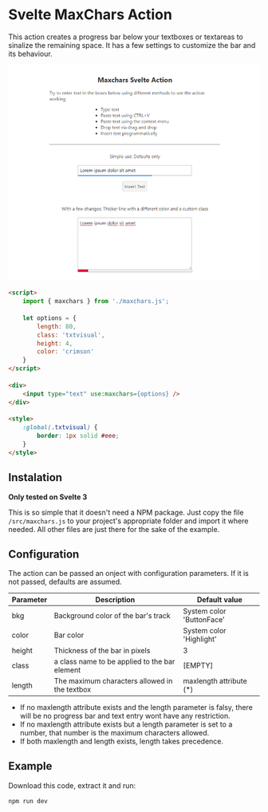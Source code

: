 # Svelte MaxChars Action

This action creates a progress bar below your textboxes or textareas to sinalize the remaining space. It has a few settings to customize the bar and its behaviour.

![Example](public/sample.png)

```html
<script>
    import { maxchars } from './maxchars.js';

    let options = {
        length: 80,
        class: 'txtvisual',
        height: 4,
        color: 'crimson'
    }
</script>

<div>
    <input type="text" use:maxchars={options} />
</div>

<style>
    :global(.txtvisual) {
        border: 1px solid #eee;
    }
</style>
```

## Instalation

**Only tested on Svelte 3**

This is so simple that it doesn't need a NPM package. Just copy the file ``/src/maxchars.js`` to your project's appropriate folder and import it where needed. All other files are just there for the sake of the example.


## Configuration

The action can be passed an onject with configuration parameters. If it is not passed, defaults are assumed.

| Parameter | Description | Default value |
|-----------|-------------|---------------|
| bkg | Background color of the bar's track | System color 'ButtonFace' |
| color | Bar color | System color 'Highlight' |
| height | Thickness of the bar in pixels | 3 |
| class | a class name to be applied to the bar element | [EMPTY] |
| length | The maximum characters allowed in the textbox | maxlength attribute (*) |


- If no maxlength attribute exists and the length parameter is falsy, there will be no progress bar and text entry wont have any restriction.
- If no maxlength attribute exists but a length parameter is set to a number, that number is the maximum characters allowed.
- If both maxlength and length exists, length takes precedence.


## Example

Download this code, extract it and run:

```
npm run dev
```